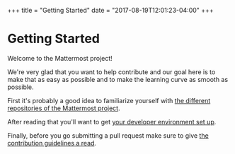 +++
title = "Getting Started"
date = "2017-08-19T12:01:23-04:00"
+++

# Getting Started

Welcome to the Mattermost project!

We're very glad that you want to help contribute and our goal here is to make that as easy as possible and to make the learning curve as smooth as possible.

First it's probably a good idea to familiarize yourself with [the different repositories of the Mattermost project](/contribute/getting-started/respositories/).

After reading that you'll want to get [your developer environment set up](/contribute/getting-started/developer-setup/).

Finally, before you go submitting a pull request make sure to give [the contribution guidelines a read](/contribute/getting-started/contribution-guidelines/).
